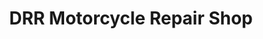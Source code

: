 ---
title: "DRR Motorcycle Repair  Shop"
url: /borongan-city/drr-motorcycle-repair-shop/
shop: motorcycle
---